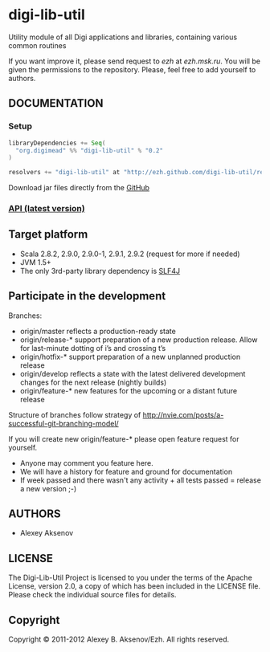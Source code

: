 digi-lib-util
=============

Utility module of all Digi applications and libraries, containing various common routines

If you want improve it, please send request to _ezh_ at _ezh.msk.ru_. You will be given the permissions to the repository. Please, feel free to add yourself to authors.

DOCUMENTATION
-------------

### Setup

```scala
libraryDependencies += Seq(
  "org.digimead" %% "digi-lib-util" % "0.2"
)

resolvers += "digi-lib-util" at "http://ezh.github.com/digi-lib-util/releases"
```

Download jar files directly from the [GitHub](https://github.com/ezh/digi-lib-util/tree/master/publish/releases/org/digimead)

### [API (latest version)](http://ezh.github.com/digi-lib-util/api/)

## Target platform

* Scala 2.8.2, 2.9.0, 2.9.0-1, 2.9.1, 2.9.2 (request for more if needed)
* JVM 1.5+
* The only 3rd-party library dependency is [SLF4J](http://www.slf4j.org/)

## Participate in the development ##

Branches:

* origin/master reflects a production-ready state
* origin/release-* support preparation of a new production release. Allow for last-minute dotting of i’s and crossing t’s
* origin/hotfix-* support preparation of a new unplanned production release
* origin/develop reflects a state with the latest delivered development changes for the next release (nightly builds)
* origin/feature-* new features for the upcoming or a distant future release

Structure of branches follow strategy of http://nvie.com/posts/a-successful-git-branching-model/

If you will create new origin/feature-* please open feature request for yourself.

* Anyone may comment you feature here.
* We will have a history for feature and ground for documentation
* If week passed and there wasn't any activity + all tests passed = release a new version ;-)

AUTHORS
-------

* Alexey Aksenov

LICENSE
-------

The Digi-Lib-Util Project is licensed to you under the terms of
the Apache License, version 2.0, a copy of which has been
included in the LICENSE file.
Please check the individual source files for details.

Copyright
---------

Copyright ©  2011-2012 Alexey B. Aksenov/Ezh. All rights reserved.
